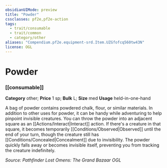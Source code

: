 ```yaml
---
obsidianUIMode: preview
title: "Powder"
cssclasses: pf2e,pf2e-action
tags:
  - trait/consumable
  - trait/common
  - category/other
aliases: "Compendium.pf2e.equipment-srd.Item.UZGfofcq560tw43N"
license: OGL
---
```

# Powder

### [[consumable]]

**Category** other; 
**Price** 1 sp; 
**Bulk** L; **Size** med
**Usage** held-in-one-hand

A bag of powder contains powdered chalk, flour, or similar materials. In addition to other uses for powder, it can be handy while adventuring to help pinpoint invisible creatures. You can throw the powder into an adjacent square as an [[Actions/Interact|Interact]] action. If there's a creature in that square, it becomes temporarily [[Conditions/Observed|Observed]] until the end of your turn, though the creature still has [[Conditions/Concealed|Concealment]] due to invisibility. The powder quickly falls away or becomes invisible itself, preventing you from tracking the creature indefinitely.

*Source: Pathfinder Lost Omens: The Grand Bazaar*
*OGL*